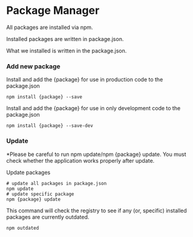 # Package Manager

All packages are installed via npm.

Installed packages are written in package.json.

What we installed is written in the package.json.


### Add new package

Install and add the {package} for use in production code to the package.json
```
npm install {package} --save
```

Install and add the {package} for use in only development code to the package.json
```
npm install {package} --save-dev
```

### Update

*Please be careful to run npm update/npm {package} update. You must check whether the application works properly after update.

Update packages
```
# update all packages in package.json
npm update
# update specific package
npm {package} update
```

This command will check the registry to see if any (or, specific) installed packages are currently outdated.
```
npm outdated
```
